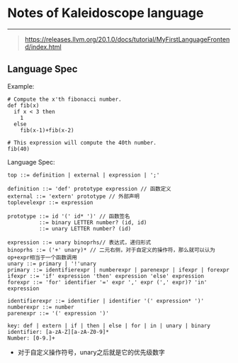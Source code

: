# Notes of Kaleidoscope language

---
> https://releases.llvm.org/20.1.0/docs/tutorial/MyFirstLanguageFrontend/index.html

## Language Spec
Example:
```
# Compute the x'th fibonacci number.
def fib(x)
  if x < 3 then
    1
  else
    fib(x-1)+fib(x-2)

# This expression will compute the 40th number.
fib(40)
```

Language Spec:
```
top ::= definition | external | expression | ';'

definition ::= 'def' prototype expression // 函数定义
external ::= 'extern' prototype // 外部声明
toplevelexpr ::= expression

prototype ::= id '(' id* ')' // 函数签名
          ::= binary LETTER number? (id, id)
          ::= unary LETTER number? (id)

expression ::= unary binoprhs// 表达式，递归形式
binoprhs ::= ('+' unary)* // 二元右侧，对于自定义的操作符，那么就可以认为op+expr相当于一个函数调用
unary ::= primary | '!'unary 
primary ::= identifierexpr | numberexpr | parenexpr | ifexpr | forexpr
ifexpr ::= 'if' expression 'then' expression 'else' expression
forexpr ::= 'for' identifier '=' expr ',' expr (',' expr)? 'in' expression

identifierexpr ::= identifier | identifier '(' expression* ')'
numberexpr ::= number
parenexpr ::= '(' expression ')'

key: def | extern | if | then | else | for | in | unary | binary
identifier: [a-zA-Z][a-zA-Z0-9]*
Number: [0-9.]+
```
* 对于自定义操作符号，unary之后就是它的优先级数字